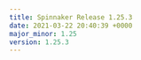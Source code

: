 ```yaml
---
title: Spinnaker Release 1.25.3
date: 2021-03-22 20:40:39 +0000
major_minor: 1.25
version: 1.25.3
---
```


<script src="https://gist.github.com/spinnaker-release/83c1a4069029bfd79d11ad8e8bf1d326.js?file=1.25.3.md"></script>
<script src="https://gist.github.com/spinnaker-release/83c1a4069029bfd79d11ad8e8bf1d326.js?file=1.25.2.md"></script>
<script src="https://gist.github.com/spinnaker-release/83c1a4069029bfd79d11ad8e8bf1d326.js?file=1.25.1.md"></script>
<script src="https://gist.github.com/spinnaker-release/83c1a4069029bfd79d11ad8e8bf1d326.js?file=1.25.0.md"></script>
